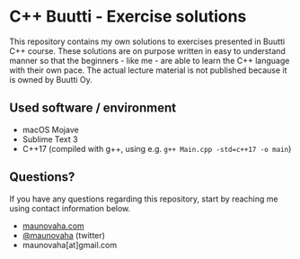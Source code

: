 # C++ Buutti - Exercise solutions

This repository contains my own solutions to exercises presented in Buutti C++ course. These solutions are on purpose written in easy to understand manner so that the beginners - like me - are able to learn the C++ language with their own pace. The actual lecture material is not published because it is owned by Buutti Oy.

## Used software / environment

- macOS Mojave
- Sublime Text 3
- C++17 (compiled with g++, using e.g. ```g++ Main.cpp -std=c++17 -o main```)

## Questions?

If you have any questions regarding this repository, start by reaching me using contact information below.

- [maunovaha.com](http://maunovaha.com)
- [@maunovaha](https://twitter.com/maunovaha) (twitter)
- maunovaha[at]gmail.com